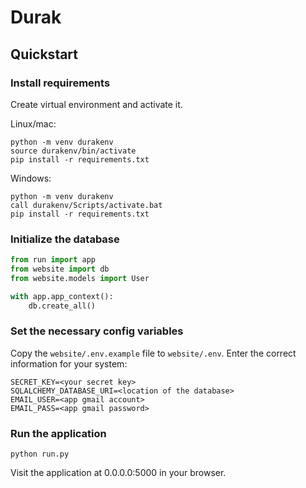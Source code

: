 # Durak

## Quickstart

### Install requirements

Create virtual environment and activate it.

Linux/mac:
```
python -m venv durakenv
source durakenv/bin/activate
pip install -r requirements.txt
```

Windows:
```
python -m venv durakenv
call durakenv/Scripts/activate.bat
pip install -r requirements.txt
```

### Initialize the database

```python
from run import app
from website import db
from website.models import User

with app.app_context():
    db.create_all()
```

### Set the necessary config variables

Copy the `website/.env.example` file to `website/.env`.
Enter the correct information for your system:

```
SECRET_KEY=<your secret key>
SQLALCHEMY_DATABASE_URI=<location of the database>
EMAIL_USER=<app gmail account>
EMAIL_PASS=<app gmail password>
```

### Run the application

```
python run.py
```

Visit the application at 0.0.0.0:5000 in your browser.
